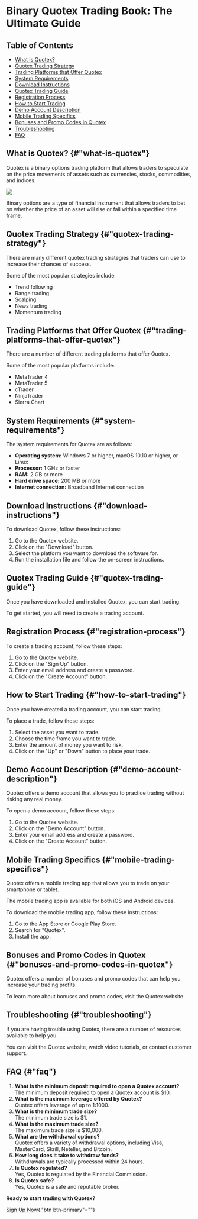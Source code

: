 # Binary Quotex Trading Book: The Ultimate Guide

## Table of Contents

-   [What is Quotex?](\%22#what-is-quotex\%22)
-   [Quotex Trading Strategy](\%22#quotex-trading-strategy\%22)
-   [Trading Platforms that Offer
    Quotex](\%22#trading-platforms-that-offer-quotex\%22)
-   [System Requirements](\%22#system-requirements\%22)
-   [Download Instructions](\%22#download-instructions\%22)
-   [Quotex Trading Guide](\%22#quotex-trading-guide\%22)
-   [Registration Process](\%22#registration-process\%22)
-   [How to Start Trading](\%22#how-to-start-trading\%22)
-   [Demo Account Description](\%22#demo-account-description\%22)
-   [Mobile Trading Specifics](\%22#mobile-trading-specifics\%22)
-   [Bonuses and Promo Codes in
    Quotex](\%22#bonuses-and-promo-codes-in-quotex\%22)
-   [Troubleshooting](\%22#troubleshooting\%22)
-   [FAQ](\%22#faq\%22)

## What is Quotex? {#"what-is-quotex"}

Quotex is a binary options trading platform that allows traders to
speculate on the price movements of assets such as currencies, stocks,
commodities, and indices.

[![](https://static.quotex.io/files/4_en/300_250.jpg)](https://traff.sbs/brokerqxlid)

Binary options are a type of financial instrument that allows traders to
bet on whether the price of an asset will rise or fall within a
specified time frame.

## Quotex Trading Strategy {#"quotex-trading-strategy"}

There are many different quotex trading strategies that traders can use
to increase their chances of success.

Some of the most popular strategies include:

-   Trend following
-   Range trading
-   Scalping
-   News trading
-   Momentum trading

## Trading Platforms that Offer Quotex {#"trading-platforms-that-offer-quotex"}

There are a number of different trading platforms that offer Quotex.

Some of the most popular platforms include:

-   MetaTrader 4
-   MetaTrader 5
-   cTrader
-   NinjaTrader
-   Sierra Chart

## System Requirements {#"system-requirements"}

The system requirements for Quotex are as follows:

-   **Operating system:** Windows 7 or higher, macOS 10.10 or higher, or
    Linux
-   **Processor:** 1 GHz or faster
-   **RAM:** 2 GB or more
-   **Hard drive space:** 200 MB or more
-   **Internet connection:** Broadband Internet connection

## Download Instructions {#"download-instructions"}

To download Quotex, follow these instructions:

1.  Go to the Quotex website.
2.  Click on the "Download" button.
3.  Select the platform you want to download the software for.
4.  Run the installation file and follow the on-screen instructions.

## Quotex Trading Guide {#"quotex-trading-guide"}

Once you have downloaded and installed Quotex, you can start trading.

To get started, you will need to create a trading account.

## Registration Process {#"registration-process"}

To create a trading account, follow these steps:

1.  Go to the Quotex website.
2.  Click on the "Sign Up" button.
3.  Enter your email address and create a password.
4.  Click on the "Create Account" button.

## How to Start Trading {#"how-to-start-trading"}

Once you have created a trading account, you can start trading.

To place a trade, follow these steps:

1.  Select the asset you want to trade.
2.  Choose the time frame you want to trade.
3.  Enter the amount of money you want to risk.
4.  Click on the "Up" or "Down" button to place your trade.

## Demo Account Description {#"demo-account-description"}

Quotex offers a demo account that allows you to practice trading without
risking any real money.

To open a demo account, follow these steps:

1.  Go to the Quotex website.
2.  Click on the "Demo Account" button.
3.  Enter your email address and create a password.
4.  Click on the "Create Account" button.

## Mobile Trading Specifics {#"mobile-trading-specifics"}

Quotex offers a mobile trading app that allows you to trade on your
smartphone or tablet.

The mobile trading app is available for both iOS and Android devices.

To download the mobile trading app, follow these instructions:

1.  Go to the App Store or Google Play Store.
2.  Search for "Quotex".
3.  Install the app.

## Bonuses and Promo Codes in Quotex {#"bonuses-and-promo-codes-in-quotex"}

Quotex offers a number of bonuses and promo codes that can help you
increase your trading profits.

To learn more about bonuses and promo codes, visit the Quotex website.

## Troubleshooting {#"troubleshooting"}

If you are having trouble using Quotex, there are a number of resources
available to help you.

You can visit the Quotex website, watch video tutorials, or contact
customer support.

## FAQ {#"faq"}

1.  **What is the minimum deposit required to open a Quotex account?**\
    The minimum deposit required to open a Quotex account is \$10.
2.  **What is the maximum leverage offered by Quotex?**\
    Quotex offers leverage of up to 1:1000.
3.  **What is the minimum trade size?**\
    The minimum trade size is \$1.
4.  **What is the maximum trade size?**\
    The maximum trade size is \$10,000.
5.  **What are the withdrawal options?**\
    Quotex offers a variety of withdrawal options, including Visa,
    MasterCard, Skrill, Neteller, and Bitcoin.
6.  **How long does it take to withdraw funds?**\
    Withdrawals are typically processed within 24 hours.
7.  **Is Quotex regulated?**\
    Yes, Quotex is regulated by the Financial Commission.
8.  **Is Quotex safe?**\
    Yes, Quotex is a safe and reputable broker.

**Ready to start trading with Quotex?**

[Sign Up Now](\%22https://traff.sbs/brokerqxsignup\%22){."btn
btn-primary"=""}

